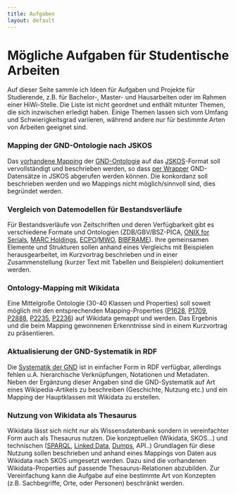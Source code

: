 ```yaml
---
title: Aufgaben
layout: default
---
```


# Mögliche Aufgaben für Studentische Arbeiten

Auf dieser Seite sammle ich Ideen für Aufgaben und Projekte für Studierende, z.B. für Bachelor-, Master- und Hausarbeiten oder im Rahmen einer HiWi-Stelle. Die Liste ist nicht geordnet und enthält mitunter Themen, die sich inzwischen erledigt haben. Einige Themen lassen sich vom Umfang und Schwierigkeitsgrad variieren, während andere nur für bestimmte Arten von Arbeiten geeignet sind.

### Mapping der GND-Ontologie nach JSKOS

Das [vorhandene Mapping](https://github.com/gbv/jskos-php-examples/blob/master/src/lib/GNDService.yaml) der [GND-Ontologie] auf das [JSKOS]-Format soll vervollständigt und beschrieben werden, so dass [per Wrapper](https://jskos-php-examples.herokuapp.com/) GND-Datensätze in JSKOS abgerufen werden können. Die konkordanz soll beschrieben werden und wo Mappings nicht möglich/sinnvoll sind, dies begründet werden.

[GND-Ontologie]: http://d-nb.info/standards/elementset/gnd
[JSKOS]: https://gbv.github.io/jskos/jskos.html

### Vergleich von Datemodellen für Bestandsverläufe

Für Bestandsverläufe von Zeitschriften und deren Verfügbarkeit gibt es verschiedene Formate und Ontologien (ZDB/GBV/BSZ-PICA, [ONIX for Serials], [MARC Holdings], [ECPO]/[MWO], [BIBFRAME]). Ihre gemeinsamen Elemente und Strukturen sollen anhand eines Vergleichs mit Beispielen herausgearbeitet, im Kurzvortrag beschrieben und in einer Zusammenstellung (kurzer Text mit Tabellen und Beispielen) dokumentiert werden.

[MARC Holdings]: https://www.loc.gov/marc/holdings/hd863865.html
[ECPO]: http://cklee.github.io/ecpo/
[MWO]: http://dini-ag-kim.github.io/movingwall/
[ONIX for Serials]: http://www.editeur.org/files/ONIX%20for%20Serials%20-%20Coverage/20120326_ONIX_Coverage_overview_v1_0.pdf
[BIBFRAME]: http://id.loc.gov/ontologies/bibframe.html

### Ontology-Mapping mit Wikidata

Eine Mittelgroße Ontologie (30-40 Klassen und Properties) soll soweit möglich mit den entsprechenden Mapping-Properties ([P1628], [P1709], [P2888], [P2235], [P2236]) auf Wikidata gemappt und werden. Das Ergebnis und die beim Mapping gewonnenen Erkenntnisse sind in einem Kurzvortrag zu präsentieren.

[P1628]: https://www.wikidata.org/wiki/Property:P1628
[P1709]: https://www.wikidata.org/wiki/Property:P1709
[P2888]: https://www.wikidata.org/wiki/Property:P2888
[P2235]: https://www.wikidata.org/wiki/Property:P2235
[P2236]: https://www.wikidata.org/wiki/Property:P2236

### Aktualisierung der GND-Systematik in RDF

Die [Systematik der GND](https://bartoc.org/en/node/18510) ist in einfacher Form in RDF verfügbar, allerdings fehlen u.A. hierarchische Verknüpfungen, Notationen und Metadaten. Neben der Ergänzung dieser Angaben sind die GND-Systematik auf Art eines Wikipedia-Artikels zu beschreiben (Geschichte, Nutzung etc.) und ein Mapping der Hauptklassen mit Wikidata zu erstellen.

### Nutzung von Wikidata als Thesaurus

Wikidata lässt sich nicht nur als Wissensdatenbank sondern in vereinfachter Form auch als Thesaurus nutzen. Die konzeptuellen (Wikidata, SKOS...) und technischen ([SPARQL](https://query.wikidata.org/), [Linked Data](https://www.wikidata.org/wiki/Wikidata:Data_access#Linked_Data_interface), [Dumps](https://www.wikidata.org/wiki/Wikidata:Database_download), API..) Grundlagen für diese Nutzung sollen beschrieben und anhand eines Mappings von Daten aus Wikidata nach SKOS umgesetzt werden. Dazu sind die vorhandenen Wikidata-Properties auf passende Thesaurus-Relationen abzubilden. Zur Vereinfachung kann die Aufgabe auf eine bestimmte Art von Konzepten (z.B. Sachbegriffe, Orte, oder Personen) beschränkt werden.
